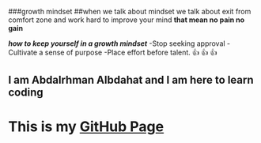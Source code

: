 ###growth mindset
##when we talk about mindset we talk about exit from comfort zone and work hard to improve your mind
**that mean no pain no gain**

***how to keep yourself in a growth mindset***
-Stop seeking approval
-Cultivate a sense of purpose
-Place effort before talent.
:+1: :+1: :+1:

## I am Abdalrhman Albdahat and I am here to learn coding
# This is my [GitHub Page](https://github.com/boodah96)
